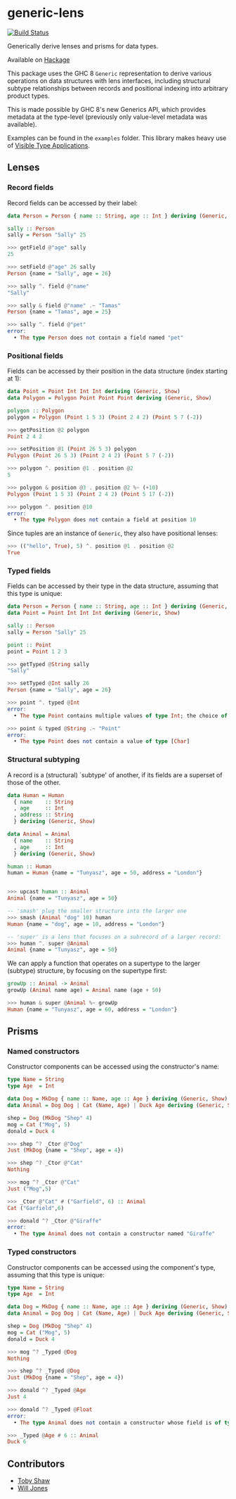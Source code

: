 # generic-lens

[![Build
Status](https://travis-ci.org/kcsongor/generic-lens.svg?branch=master)](https://travis-ci.org/kcsongor/generic-lens)

Generically derive lenses and prisms for data types.

Available on [Hackage](https://hackage.haskell.org/package/generic-lens)

This package uses the GHC 8 `Generic` representation to derive various operations
on data structures with lens interfaces, including structural subtype
relationships between records and positional indexing into arbitrary product
types.

This is made possible by GHC 8's new Generics API, which provides metadata
at the type-level (previously only value-level metadata was available).

Examples can be found in the `examples` folder. This library makes heavy use of
[Visible Type Applications](https://ghc.haskell.org/trac/ghc/wiki/TypeApplication).

## Lenses

### Record fields

Record fields can be accessed by their label:

```haskell
data Person = Person { name :: String, age :: Int } deriving (Generic, Show)

sally :: Person
sally = Person "Sally" 25
```

```haskell
>>> getField @"age" sally
25

>>> setField @"age" 26 sally
Person {name = "Sally", age = 26}

>>> sally ^. field @"name"
"Sally"

>>> sally & field @"name" .~ "Tamas"
Person {name = "Tamas", age = 25}

>>> sally ^. field @"pet"
error:
  • The type Person does not contain a field named "pet"
```

### Positional fields

Fields can be accessed by their position in the data structure (index starting at 1):

```haskell
data Point = Point Int Int Int deriving (Generic, Show)
data Polygon = Polygon Point Point Point deriving (Generic, Show)

polygon :: Polygon
polygon = Polygon (Point 1 5 3) (Point 2 4 2) (Point 5 7 (-2))
```

```haskell
>>> getPosition @2 polygon
Point 2 4 2

>>> setPosition @1 (Point 26 5 3) polygon
Polygon (Point 26 5 3) (Point 2 4 2) (Point 5 7 (-2))

>>> polygon ^. position @1 . position @2
5

>>> polygon & position @3 . position @2 %~ (+10)
Polygon (Point 1 5 3) (Point 2 4 2) (Point 5 17 (-2))

>>> polygon ^. position @10
error:
  • The type Polygon does not contain a field at position 10
```

Since tuples are an instance of `Generic`, they also have positional lenses:

```haskell
>>> (("hello", True), 5) ^. position @1 . position @2
True
```

### Typed fields

Fields can be accessed by their type in the data structure, assuming that this
type is unique:

```haskell
data Person = Person { name :: String, age :: Int } deriving (Generic, Show)
data Point = Point Int Int Int deriving (Generic, Show)

sally :: Person
sally = Person "Sally" 25

point :: Point
point = Point 1 2 3
```

```haskell
>>> getTyped @String sally
"Sally"

>>> setTyped @Int sally 26
Person {name = "Sally", age = 26}

>>> point ^. typed @Int
error:
  • The type Point contains multiple values of type Int; the choice of value is thus ambiguous

>>> point & typed @String .~ "Point"
error:
  • The type Point does not contain a value of type [Char]
```

### Structural subtyping

A record is a (structural) `subtype' of another, if its fields are a superset of
those of the other.

```haskell
data Human = Human
  { name    :: String
  , age     :: Int
  , address :: String
  } deriving (Generic, Show)

data Animal = Animal
  { name    :: String
  , age     :: Int
  } deriving (Generic, Show)

human :: Human
human = Human {name = "Tunyasz", age = 50, address = "London"}
```

```haskell

>>> upcast human :: Animal
Animal {name = "Tunyasz", age = 50}

-- 'smash' plug the smaller structure into the larger one
>>> smash (Animal "dog" 10) human
Human {name = "dog", age = 10, address = "London"}

-- 'super' is a lens that focuses on a subrecord of a larger record:
>>> human ^. super @Animal
Animal {name = "Tunyasz", age = 50}
```

We can apply a function that operates on a supertype to the larger (subtype)
structure, by focusing on the supertype first:

```haskell
growUp :: Animal -> Animal
growUp (Animal name age) = Animal name (age + 50)

>>> human & super @Animal %~ growUp
Human {name = "Tunyasz", age = 60, address = "London"}
```

## Prisms

### Named constructors

Constructor components can be accessed using the constructor's name:

```haskell
type Name = String
type Age  = Int

data Dog = MkDog { name :: Name, age :: Age } deriving (Generic, Show)
data Animal = Dog Dog | Cat (Name, Age) | Duck Age deriving (Generic, Show)

shep = Dog (MkDog "Shep" 4)
mog = Cat ("Mog", 5)
donald = Duck 4
```

```haskell
>>> shep ^? _Ctor @"Dog"
Just (MkDog {name = "Shep", age = 4})

>>> shep ^? _Ctor @"Cat"
Nothing

>>> mog ^? _Ctor @"Cat"
Just ("Mog",5)

>>> _Ctor @"Cat" # ("Garfield", 6) :: Animal
Cat ("Garfield",6)

>>> donald ^? _Ctor @"Giraffe"
error:
  • The type Animal does not contain a constructor named "Giraffe"
```

### Typed constructors

Constructor components can be accessed using the component's type, assuming
that this type is unique:

```haskell
type Name = String
type Age  = Int

data Dog = MkDog { name :: Name, age :: Age } deriving (Generic, Show)
data Animal = Dog Dog | Cat (Name, Age) | Duck Age deriving (Generic, Show)

shep = Dog (MkDog "Shep" 4)
mog = Cat ("Mog", 5)
donald = Duck 4
```

```haskell
>>> mog ^? _Typed @Dog
Nothing

>>> shep ^? _Typed @Dog
Just (MkDog {name = "Shep", age = 4})

>>> donald ^? _Typed @Age
Just 4

>>> donald ^? _Typed @Float
error:
  • The type Animal does not contain a constructor whose field is of type Float

>>> _Typed @Age # 6 :: Animal
Duck 6
```

## Contributors

+ [Toby Shaw](https://github.com/TobyShaw)
+ [Will Jones](https://github.com/lunaris)
